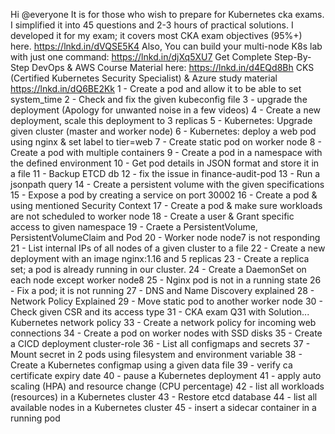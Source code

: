 Hi @everyone
It is for those who wish to prepare for Kubernetes cka  exams. I simplified it into 45 questions and 2-3 hours of practical solutions. I developed it for my exam; it covers most CKA exam objectives (95%+) here.
https://lnkd.in/dVQSE5K4
Also, You can build your multi-node K8s lab with just one command:
https://lnkd.in/djXq5XU7
Get Complete Step-By-Step DevOps & AWS Course Material here:
https://lnkd.in/d4EQd8Bh
CKS (Certified Kubernetes Security Specialist) & Azure study material
https://lnkd.in/dQ6BE2Kk
1 - Create a pod and allow it to be able to set system_time
2 - Check and fix the given kubeconfig file
3 - upgrade the deployment (Apology for unwanted noise in a few videos)
4 - Create a new deployment, scale this deployment to 3 replicas
5 - Kubernetes: Upgrade given cluster (master and worker node)
6 - Kubernetes: deploy a web pod using nginx & set label to tier=web
7 - Create static pod on worker node
8 - Create a pod with multiple containers
9 - Create a pod in a namespace with the defined environment
10 - Get pod details in JSON format and store it in a file
11 - Backup ETCD db
12 - fix the issue in finance-audit-pod
13 - Run a jsonpath query
14 - Create a persistent volume with the given specifications
15 - Expose a pod by creating a service on port 30002
16 - Create a pod & using mentioned Security Context
17 - Create a pod & make sure workloads are not scheduled to worker node
18 - Create a user & Grant specific access to given namespace
19 - Craete a PersistentVolume, PersistentVolumeClaim and Pod
20 - Worker node node7 is not responding
21 - List internal IPs of all nodes of a given cluster to a file
22 - Create a new deployment with an image nginx:1.16 and 5 replicas
23 - Create a replica set; a pod is already running in our cluster.
24 - Create a DaemonSet on each node except worker node8
25 - Nginx pod is not in a running state
26 - Fix a pod; it is not running
27 - DNS and Name Discovery explained
28 - Network Policy Explained
29 - Move static pod to another worker node
30 - Check given CSR and its access type
31 - CKA exam Q31 with Solution... Kubernetes network policy
33 - Create a network policy for incoming web connections
34 - Create a pod on worker nodes with SSD disks
35 - Create a CICD deployment cluster-role
36 - List all configmaps and secrets
37 - Mount secret in 2 pods using filesystem and environment variable
38 - Create a Kubernetes configmap using a given data file
39 - verify ca certificate expiry date
40 - pause a Kubernetes deployment
41 - apply auto scaling (HPA) and resource change (CPU percentage)
42 - list all workloads (resources) in a Kubernetes cluster
43 - Restore etcd database
44 - list all available nodes in a Kubernetes cluster
45 - insert a sidecar container in a running pod
